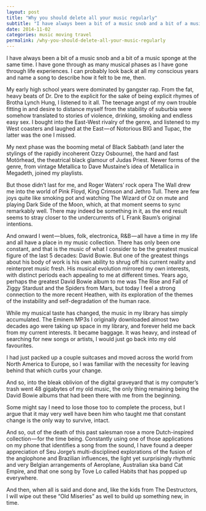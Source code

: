 ```yaml
---
layout: post
title: "Why you should delete all your music regularly"
subtitle: "I have always been a bit of a music snob and a bit of a music sponge at the same time. I have gone through as many musical phases as I have..."
date: 2014-11-02
categories: music moving travel
permalink: /why-you-should-delete-all-your-music-regularly
---
```

I have always been a bit of a music snob and a bit of a music sponge at the same time. I have gone through as many musical phases as I have gone through life experiences. I can probably look back at all my conscious years and name a song to describe how it felt to be me, then.

My early high school years were dominated by gangster rap. From the fat, heavy beats of Dr. Dre to the explicit for the sake of being explicit rhymes of Brotha Lynch Hung, I listened to it all. The teenage angst of my own trouble fitting in and desire to distance myself from the stability of suburbia were somehow translated to stories of violence, drinking, smoking and endless easy sex. I bought into the East-West rivalry of the genre, and listened to my West coasters and laughed at the East — of Notorious BIG and Tupac, the latter was the one I missed.

My next phase was the booming metal of Black Sabbath (and later the stylings of the rapidly incoherent Ozzy Osbourne), the hard and fast Motörhead, the theatrical black glamour of Judas Priest. Newer forms of the genre, from vintage Metallica to Dave Mustaine’s idea of Metallica in Megadeth, joined my playlists.

But those didn’t last for me, and Roger Waters’ rock opera The Wall drew me into the world of Pink Floyd, King Crimson and Jethro Tull. There are few joys quite like smoking pot and watching The Wizard of Oz on mute and playing Dark Side of the Moon, which, at that moment seems to sync remarkably well. There may indeed be something in it, as the end result seems to stray closer to the undercurrents of L Frank Baum’s original intentions.

And onward I went — blues, folk, electronica, R&B — all have a time in my life and all have a place in my music collection. There has only been one constant, and that is the music of what I consider to be the greatest musical figure of the last 5 decades: David Bowie. But one of the greatest things about his body of work is his own ability to shrug off his current reality and reinterpret music fresh. His musical evolution mirrored my own interests, with distinct periods each appealing to me at different times. Years ago, perhaps the greatest David Bowie album to me was The Rise and Fall of Ziggy Stardust and the Spiders from Mars, but today I feel a strong connection to the more recent Heathen, with its exploration of the themes of the instability and self-degradation of the human race.

While my musical taste has changed, the music in my library has simply accumulated. The Eminem MP3s I originally downloaded almost two decades ago were taking up space in my library, and forever held me back from my current interests. It became baggage. It was heavy, and instead of searching for new songs or artists, I would just go back into my old favourites.

I had just packed up a couple suitcases and moved across the world from North America to Europe, so I was familiar with the necessity for leaving behind that which curbs your change.

And so, into the bleak oblivion of the digital graveyard that is my computer’s trash went 48 gigabytes of my old music, the only thing remaining being the David Bowie albums that had been there with me from the beginning.

Some might say I need to lose those too to complete the process, but I argue that it may very well have been him who taught me that constant change is the only way to survive, intact.

And so, out of the death of this past salesman rose a more Dutch-inspired collection — for the time being. Constantly using one of those applications on my phone that identifies a song from the sound, I have found a deeper appreciation of Seu Jorge’s multi-disciplined explorations of the fusion of the anglophone and Brazilian influences, the light yet surprisingly rhythmic and very Belgian arrangements of Aeroplane, Australian ska band Cat Empire, and that one song by Tove Lo called Habits that has popped up everywhere.

And then, when all is said and done and, like the kids from The Destructors, I will wipe out these “Old Miseries” as well to build up something new, in time.
